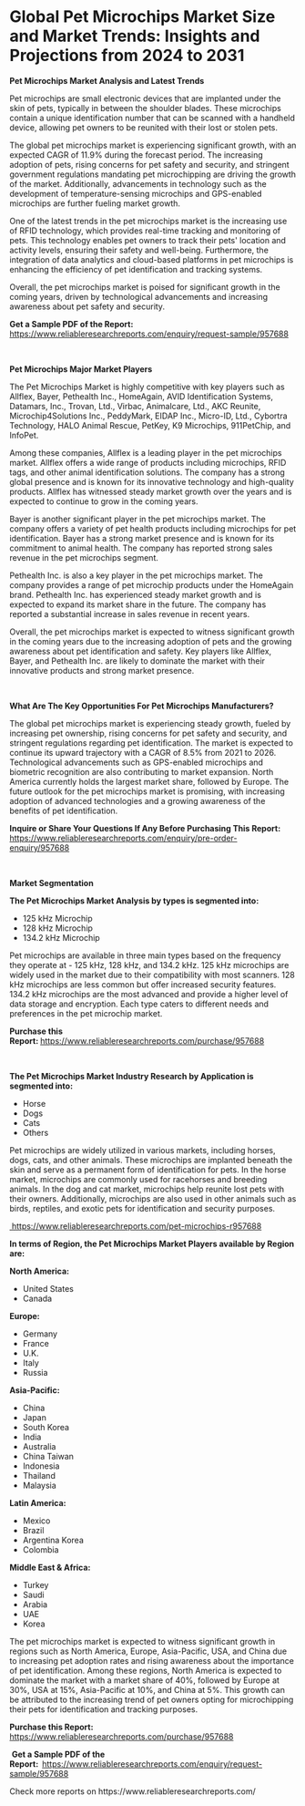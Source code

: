 <p><h1>Global Pet Microchips Market Size and Market Trends: Insights and Projections from 2024 to 2031</h1></p><p><strong>Pet Microchips Market Analysis and Latest Trends</strong></p>
<p><p>Pet microchips are small electronic devices that are implanted under the skin of pets, typically in between the shoulder blades. These microchips contain a unique identification number that can be scanned with a handheld device, allowing pet owners to be reunited with their lost or stolen pets.</p><p>The global pet microchips market is experiencing significant growth, with an expected CAGR of 11.9% during the forecast period. The increasing adoption of pets, rising concerns for pet safety and security, and stringent government regulations mandating pet microchipping are driving the growth of the market. Additionally, advancements in technology such as the development of temperature-sensing microchips and GPS-enabled microchips are further fueling market growth.</p><p>One of the latest trends in the pet microchips market is the increasing use of RFID technology, which provides real-time tracking and monitoring of pets. This technology enables pet owners to track their pets' location and activity levels, ensuring their safety and well-being. Furthermore, the integration of data analytics and cloud-based platforms in pet microchips is enhancing the efficiency of pet identification and tracking systems.</p><p>Overall, the pet microchips market is poised for significant growth in the coming years, driven by technological advancements and increasing awareness about pet safety and security.</p></p>
<p><strong>Get a Sample PDF of the Report:&nbsp;</strong> <a href="https://www.reliableresearchreports.com/enquiry/request-sample/957688">https://www.reliableresearchreports.com/enquiry/request-sample/957688</a></p>
<p>&nbsp;</p>
<p><strong>Pet Microchips Major Market Players</strong></p>
<p><p>The Pet Microchips Market is highly competitive with key players such as Allflex, Bayer, Pethealth Inc., HomeAgain, AVID Identification Systems, Datamars, Inc., Trovan, Ltd., Virbac, Animalcare, Ltd., AKC Reunite, Microchip4Solutions Inc., PeddyMark, EIDAP Inc., Micro-ID, Ltd., Cybortra Technology, HALO Animal Rescue, PetKey, K9 Microchips, 911PetChip, and InfoPet.</p><p>Among these companies, Allflex is a leading player in the pet microchips market. Allflex offers a wide range of products including microchips, RFID tags, and other animal identification solutions. The company has a strong global presence and is known for its innovative technology and high-quality products. Allflex has witnessed steady market growth over the years and is expected to continue to grow in the coming years.</p><p>Bayer is another significant player in the pet microchips market. The company offers a variety of pet health products including microchips for pet identification. Bayer has a strong market presence and is known for its commitment to animal health. The company has reported strong sales revenue in the pet microchips segment.</p><p>Pethealth Inc. is also a key player in the pet microchips market. The company provides a range of pet microchip products under the HomeAgain brand. Pethealth Inc. has experienced steady market growth and is expected to expand its market share in the future. The company has reported a substantial increase in sales revenue in recent years.</p><p>Overall, the pet microchips market is expected to witness significant growth in the coming years due to the increasing adoption of pets and the growing awareness about pet identification and safety. Key players like Allflex, Bayer, and Pethealth Inc. are likely to dominate the market with their innovative products and strong market presence.</p></p>
<p>&nbsp;</p>
<p><strong>What Are The Key Opportunities For Pet Microchips Manufacturers?</strong></p>
<p><p>The global pet microchips market is experiencing steady growth, fueled by increasing pet ownership, rising concerns for pet safety and security, and stringent regulations regarding pet identification. The market is expected to continue its upward trajectory with a CAGR of 8.5% from 2021 to 2026. Technological advancements such as GPS-enabled microchips and biometric recognition are also contributing to market expansion. North America currently holds the largest market share, followed by Europe. The future outlook for the pet microchips market is promising, with increasing adoption of advanced technologies and a growing awareness of the benefits of pet identification.</p></p>
<p><strong>Inquire or Share Your Questions If Any Before Purchasing This Report:</strong> <a href="https://www.reliableresearchreports.com/enquiry/pre-order-enquiry/957688">https://www.reliableresearchreports.com/enquiry/pre-order-enquiry/957688</a></p>
<p>&nbsp;</p>
<p><strong>Market Segmentation</strong></p>
<p><strong>The Pet Microchips Market Analysis by types is segmented into:</strong></p>
<p><ul><li>125 kHz Microchip</li><li>128 kHz Microchip</li><li>134.2 kHz Microchip</li></ul></p>
<p><p>Pet microchips are available in three main types based on the frequency they operate at - 125 kHz, 128 kHz, and 134.2 kHz. 125 kHz microchips are widely used in the market due to their compatibility with most scanners. 128 kHz microchips are less common but offer increased security features. 134.2 kHz microchips are the most advanced and provide a higher level of data storage and encryption. Each type caters to different needs and preferences in the pet microchip market.</p></p>
<p><strong>Purchase this Report:&nbsp;</strong><a href="https://www.reliableresearchreports.com/purchase/957688">https://www.reliableresearchreports.com/purchase/957688</a></p>
<p>&nbsp;</p>
<p><strong>The Pet Microchips Market Industry Research by Application is segmented into:</strong></p>
<p><ul><li>Horse</li><li>Dogs</li><li>Cats</li><li>Others</li></ul></p>
<p><p>Pet microchips are widely utilized in various markets, including horses, dogs, cats, and other animals. These microchips are implanted beneath the skin and serve as a permanent form of identification for pets. In the horse market, microchips are commonly used for racehorses and breeding animals. In the dog and cat market, microchips help reunite lost pets with their owners. Additionally, microchips are also used in other animals such as birds, reptiles, and exotic pets for identification and security purposes.</p></p>
<p><a href="https://www.reliableresearchreports.com/pet-microchips-r957688">&nbsp;https://www.reliableresearchreports.com/pet-microchips-r957688</a></p>
<p><strong>In terms of Region, the Pet Microchips Market Players available by Region are:</strong></p>
<p>
    <p> <strong> North America: </strong>
        <ul>
            <li>United States</li>
            <li>Canada</li>
        </ul>
        </p> 
    <p> <strong> Europe: </strong>
        <ul>
            <li>Germany</li>
            <li>France</li>
            <li>U.K.</li>
            <li>Italy</li>
            <li>Russia</li>
        </ul>
        </p> 
    <p> <strong> Asia-Pacific: </strong>
        <ul>
            <li>China</li>
            <li>Japan</li>
            <li>South Korea</li>
            <li>India</li>
            <li>Australia</li>
            <li>China Taiwan</li>
            <li>Indonesia</li>
            <li>Thailand</li>
            <li>Malaysia</li>
        </ul>
        </p> 
    <p> <strong> Latin America: </strong>
        <ul>
            <li>Mexico</li>
            <li>Brazil</li>
            <li>Argentina Korea</li>
            <li>Colombia</li>
        </ul>
        </p> 
    <p> <strong> Middle East & Africa: </strong>
        <ul>
            <li>Turkey</li>
            <li>Saudi</li>
            <li>Arabia</li>
            <li>UAE</li>
            <li>Korea</li>
        </ul>
    </p>
    </p>
<p><p>The pet microchips market is expected to witness significant growth in regions such as North America, Europe, Asia-Pacific, USA, and China due to increasing pet adoption rates and rising awareness about the importance of pet identification. Among these regions, North America is expected to dominate the market with a market share of 40%, followed by Europe at 30%, USA at 15%, Asia-Pacific at 10%, and China at 5%. This growth can be attributed to the increasing trend of pet owners opting for microchipping their pets for identification and tracking purposes.</p></p>
<p><strong>Purchase this Report: </strong><a href="https://www.reliableresearchreports.com/purchase/957688">https://www.reliableresearchreports.com/purchase/957688</a></p>
<p>&nbsp;<strong>Get a Sample PDF of the Report:&nbsp;&nbsp;</strong><a href="https://www.reliableresearchreports.com/enquiry/request-sample/957688">https://www.reliableresearchreports.com/enquiry/request-sample/957688</a></p>
<p><strong></strong></p>
<p>Check more reports on https://www.reliableresearchreports.com/</p>